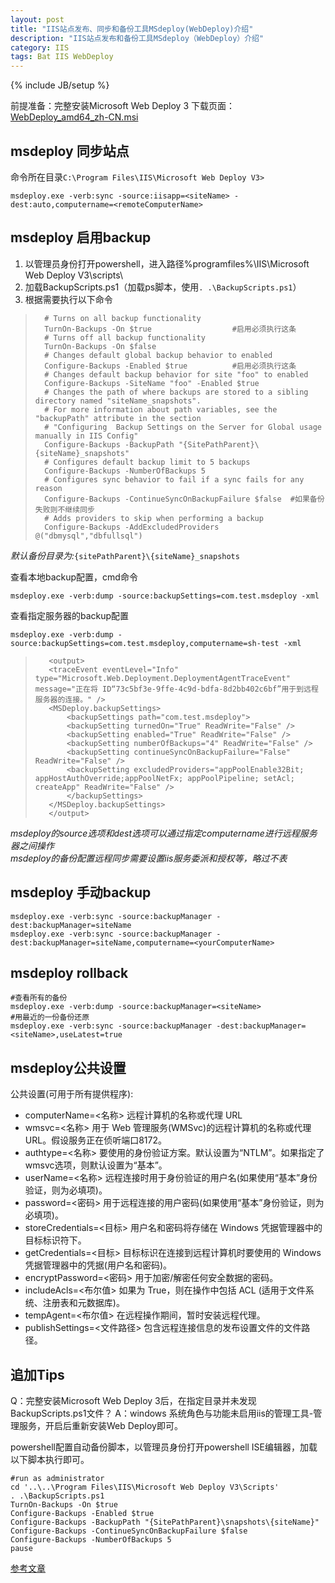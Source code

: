 ```yaml
---
layout: post
title: "IIS站点发布、同步和备份工具MSdeploy(WebDeploy)介绍"
description: "IIS站点发布和备份工具MSdeploy（WebDeploy）介绍"
category: IIS
tags: Bat IIS WebDeploy
---
```

{% include JB/setup %}


前提准备：完整安装Microsoft Web Deploy 3
下载页面：[WebDeploy_amd64_zh-CN.msi](http://www.iis.net/downloads/microsoft/web-deploy)

## msdeploy 同步站点
命令所在目录`C:\Program Files\IIS\Microsoft Web Deploy V3>`

    msdeploy.exe -verb:sync -source:iisapp=<siteName> -dest:auto,computername=<remoteComputerName>

## msdeploy 启用backup

1. 以管理员身份打开powershell，进入路径%programfiles%\IIS\Microsoft Web Deploy V3\scripts\
2. 加载BackupScripts.ps1（加载ps脚本，使用`. .\BackupScripts.ps1`）
3. 根据需要执行以下命令

>       # Turns on all backup functionality
>       TurnOn-Backups -On $true                  #启用必须执行这条
>       # Turns off all backup functionality
>       TurnOn-Backups -On $false
>       # Changes default global backup behavior to enabled
>       Configure-Backups -Enabled $true          #启用必须执行这条
>       # Changes default backup behavior for site "foo" to enabled
>       Configure-Backups -SiteName "foo" -Enabled $true
>       # Changes the path of where backups are stored to a sibling directory named "siteName_snapshots".  
>       # For more information about path variables, see the "backupPath" attribute in the section 
>       # "Configuring  Backup Settings on the Server for Global usage manually in IIS Config"
>       Configure-Backups -BackupPath "{SitePathParent}\{siteName}_snapshots"
>       # Configures default backup limit to 5 backups
>       Configure-Backups -NumberOfBackups 5
>       # Configures sync behavior to fail if a sync fails for any reason
>       Configure-Backups -ContinueSyncOnBackupFailure $false  #如果备份失败则不继续同步
>       # Adds providers to skip when performing a backup
>       Configure-Backups -AddExcludedProviders @("dbmysql","dbfullsql")

*默认备份目录为:*`{sitePathParent}\{siteName}_snapshots`

查看本地backup配置，cmd命令
        
    msdeploy.exe -verb:dump -source:backupSettings=com.test.msdeploy -xml
        
查看指定服务器的backup配置

    msdeploy.exe -verb:dump -source:backupSettings=com.test.msdeploy,computername=sh-test -xml

>        <output>  
>        <traceEvent eventLevel="Info" type="Microsoft.Web.Deployment.DeploymentAgentTraceEvent" message="正在将 ID“73c5bf3e-9ffe-4c9d-bdfa-8d2bb402c6bf”用于到远程服务器的连接。" />  
>        <MSDeploy.backupSettings>  
>            <backupSettings path="com.test.msdeploy">  
>            <backupSetting turnedOn="True" ReadWrite="False" />  
>            <backupSetting enabled="True" ReadWrite="False" />  
>            <backupSetting numberOfBackups="4" ReadWrite="False" />  
>            <backupSetting continueSyncOnBackupFailure="False" ReadWrite="False" />  
>            <backupSetting excludedProviders="appPoolEnable32Bit; appHostAuthOverride;appPoolNetFx; appPoolPipeline; setAcl; createApp" ReadWrite="False" />  
>            </backupSettings>  
>        </MSDeploy.backupSettings>  
>        </output>  
        

*msdeploy的source选项和dest选项可以通过指定computername进行远程服务器之间操作*  
*msdeploy的备份配置远程同步需要设置iis服务委派和授权等，略过不表*

## msdeploy 手动backup

    msdeploy.exe -verb:sync -source:backupManager -dest:backupManager=siteName
    msdeploy.exe -verb:sync -source:backupManager -dest:backupManager=siteName,computername=<yourComputerName>

## msdeploy rollback

    #查看所有的备份
    msdeploy.exe -verb:dump -source:backupManager=<siteName>
    #用最近的一份备份还原
    msdeploy.exe -verb:sync -source:backupManager -dest:backupManager=<siteName>,useLatest=true

## msdeploy公共设置

公共设置(可用于所有提供程序):

* computerName=<名称>         远程计算机的名称或代理 URL
* wmsvc=<名称>                用于 Web 管理服务(WMSvc)的远程计算机的名称或代理 URL。假设服务正在侦听端口8172。
* authtype=<名称>             要使用的身份验证方案。默认设置为“NTLM”。如果指定了wmsvc选项，则默认设置为“基本”。
* userName=<名称>             远程连接时用于身份验证的用户名(如果使用“基本”身份验证，则为必填项)。
* password=<密码>             用于远程连接的用户密码(如果使用“基本”身份验证，则为必填项)。
* storeCredentials=<目标>     用户名和密码将存储在 Windows 凭据管理器中的目标标识符下。
* getCredentials=<目标>       目标标识在连接到远程计算机时要使用的 Windows凭据管理器中的凭据(用户名和密码)。
* encryptPassword=<密码>      用于加密/解密任何安全数据的密码。
* includeAcls=<布尔值>        如果为 True，则在操作中包括 ACL (适用于文件系统、注册表和元数据库)。
* tempAgent=<布尔值>          在远程操作期间，暂时安装远程代理。
* publishSettings=<文件路径>  包含远程连接信息的发布设置文件的文件路径。


## 追加Tips

Q：完整安装Microsoft Web Deploy 3后，在指定目录并未发现BackupScripts.ps1文件？
A：windows 系统角色与功能未启用iis的管理工具-管理服务，开启后重新安装Web Deploy即可。

powershell配置自动备份脚本，以管理员身份打开powershell ISE编辑器，加载以下脚本执行即可。

    #run as administrator
    cd '..\..\Program Files\IIS\Microsoft Web Deploy V3\Scripts'
    . .\BackupScripts.ps1
    TurnOn-Backups -On $true
    Configure-Backups -Enabled $true
    Configure-Backups -BackupPath "{SitePathParent}\snapshots\{siteName}"
    Configure-Backups -ContinueSyncOnBackupFailure $false
    Configure-Backups -NumberOfBackups 5
    pause

[参考文章](http://www.iis.net/learn/publish/using-web-deploy/web-deploy-automatic-backups)